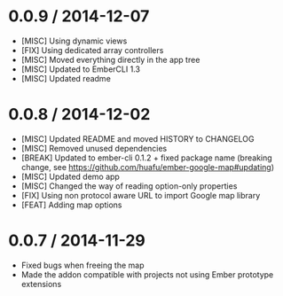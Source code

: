 
0.0.9 / 2014-12-07
==================

  * [MISC] Using dynamic views
  * [FIX] Using dedicated array controllers
  * [MISC] Moved everything directly in the app tree
  * [MISC] Updated to EmberCLI 1.3
  * [MISC] Updated readme

0.0.8 / 2014-12-02
==================

  * [MISC] Updated README and moved HISTORY to CHANGELOG
  * [MISC] Removed unused dependencies
  * [BREAK] Updated to ember-cli 0.1.2 + fixed package name (breaking change, see https://github.com/huafu/ember-google-map#updating)
  * [MISC] Updated demo app
  * [MISC] Changed the way of reading option-only properties
  * [FIX] Using non protocol aware URL to import Google map library
  * [FEAT] Adding map options

0.0.7 / 2014-11-29
==================

* Fixed bugs when freeing the map
* Made the addon compatible with projects not using Ember prototype extensions
